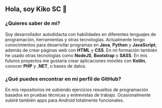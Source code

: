 ## Hola, soy Kiko SC 👋

### **¿Quieres saber de mi?**
Soy desarrollador autodidacta con habilidades en diferentes lenguajes de programación, herramientas y otras tecnologías. Actualmente tengo conocimientos para desarrollar programas en **Java**, **Python** y **JavaScript**; además de crear páginas web con **HTML** y **CSS**.
En mi formación también he usado otras tecnologías como **NodeJS**, **Bootstrap** o **SASS**. En mis futuros proyectos me gustaría crear aplicaciones móviles con **Kotlin**, conocer **PHP** y **.NET**, o bases de datos.

### **¿Qué puedes encontrar en mi perfil de GitHub?**
En mis repositorios iré subiendo ejercicios resueltos de programación basados en pruebas técnicas y entrevistas de trabajo. Ocasionalmente subiré también apps para Android totalmente funcionales.


<!--
**kikoscdev/kikoscdev** is a ✨ _special_ ✨ repository because its `README.md` (this file) appears on your GitHub profile.

Here are some ideas to get you started:

- 🔭 I’m currently working on ...
- 🌱 I’m currently learning ...
- 👯 I’m looking to collaborate on ...
- 🤔 I’m looking for help with ...
- 💬 Ask me about ...
- 📫 How to reach me: ...
- 😄 Pronouns: ...
- ⚡ Fun fact: ...
-->

